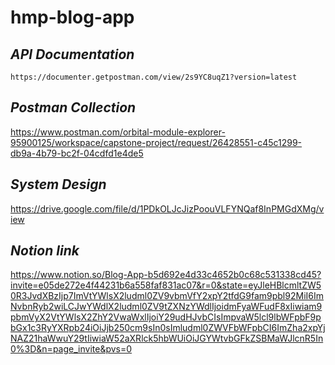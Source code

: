 # hmp-blog-app


## *API Documentation* 
`https://documenter.getpostman.com/view/2s9YC8uqZ1?version=latest`

## *Postman Collection*  
https://www.postman.com/orbital-module-explorer-95900125/workspace/capstone-project/request/26428551-c45c1299-db9a-4b79-bc2f-04cdfd1e4de5

## *System Design* 
https://drive.google.com/file/d/1PDkOLJcJizPoouVLFYNQaf8InPMGdXMg/view

## *Notion link* 
https://www.notion.so/Blog-App-b5d692e4d33c4652b0c68c531338cd45?invite=e05de272e4f44231b6a558faf831ac07&r=0&state=eyJleHBlcmltZW50R3JvdXBzIjp7ImVtYWlsX2ludml0ZV9vbmVfY2xpY2tfdG9fam9pbl92MiI6ImNvbnRyb2wiLCJwYWdlX2ludml0ZV9tZXNzYWdlIjoidmFyaWFudF8xIiwiam9pbmVyX2VtYWlsX2ZhY2VwaWxlIjoiY29udHJvbCIsImpvaW5lcl9lbWFpbF9pbGx1c3RyYXRpb24iOiJjb250cm9sIn0sImludml0ZWVFbWFpbCI6ImZha2xpYjNAZ21haWwuY29tIiwiaW52aXRlck5hbWUiOiJGYWtvbGFkZSBMaWJlcnR5In0%3D&n=page_invite&pvs=0
